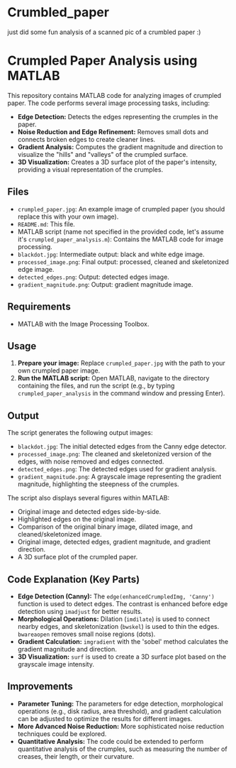 # Crumbled_paper
just did some fun analysis of a scanned pic of a crumbled paper :)
# Crumpled Paper Analysis using MATLAB

This repository contains MATLAB code for analyzing images of crumpled paper. The code performs several image processing tasks, including:

*   **Edge Detection:** Detects the edges representing the crumples in the paper.
*   **Noise Reduction and Edge Refinement:** Removes small dots and connects broken edges to create cleaner lines.
*   **Gradient Analysis:** Computes the gradient magnitude and direction to visualize the "hills" and "valleys" of the crumpled surface.
*   **3D Visualization:** Creates a 3D surface plot of the paper's intensity, providing a visual representation of the crumples.

## Files

*   `crumpled_paper.jpg`: An example image of crumpled paper (you should replace this with your own image).
*   `README.md`: This file.
*   MATLAB script (name not specified in the provided code, let's assume it's `crumpled_paper_analysis.m`): Contains the MATLAB code for image processing.
*   `blackdot.jpg`: Intermediate output: black and white edge image.
*   `processed_image.png`: Final output: processed, cleaned and skeletonized edge image.
*   `detected_edges.png`: Output: detected edges image.
*   `gradient_magnitude.png`: Output: gradient magnitude image.

## Requirements

*   MATLAB with the Image Processing Toolbox.

## Usage

1.  **Prepare your image:** Replace `crumpled_paper.jpg` with the path to your own crumpled paper image.
2.  **Run the MATLAB script:** Open MATLAB, navigate to the directory containing the files, and run the script (e.g., by typing `crumpled_paper_analysis` in the command window and pressing Enter).

## Output

The script generates the following output images:

*   `blackdot.jpg`: The initial detected edges from the Canny edge detector.
*   `processed_image.png`: The cleaned and skeletonized version of the edges, with noise removed and edges connected.
*   `detected_edges.png`: The detected edges used for gradient analysis.
*   `gradient_magnitude.png`: A grayscale image representing the gradient magnitude, highlighting the steepness of the crumples.

The script also displays several figures within MATLAB:

*   Original image and detected edges side-by-side.
*   Highlighted edges on the original image.
*   Comparison of the original binary image, dilated image, and cleaned/skeletonized image.
*   Original image, detected edges, gradient magnitude, and gradient direction.
*   A 3D surface plot of the crumpled paper.

## Code Explanation (Key Parts)

*   **Edge Detection (Canny):** The `edge(enhancedCrumpledImg, 'Canny')` function is used to detect edges. The contrast is enhanced before edge detection using `imadjust` for better results.
*   **Morphological Operations:** Dilation (`imdilate`) is used to connect nearby edges, and skeletonization (`bwskel`) is used to thin the edges. `bwareaopen` removes small noise regions (dots).
*   **Gradient Calculation:** `imgradient` with the 'sobel' method calculates the gradient magnitude and direction.
*   **3D Visualization:** `surf` is used to create a 3D surface plot based on the grayscale image intensity.

## Improvements

*   **Parameter Tuning:** The parameters for edge detection, morphological operations (e.g., disk radius, area threshold), and gradient calculation can be adjusted to optimize the results for different images.
*   **More Advanced Noise Reduction:** More sophisticated noise reduction techniques could be explored.
*   **Quantitative Analysis:** The code could be extended to perform quantitative analysis of the crumples, such as measuring the number of creases, their length, or their curvature.


